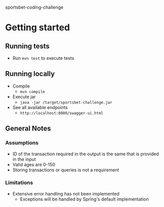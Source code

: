 sportsbet-coding-challenge

# Getting started

## Running tests

- Run `mvn test` to execute tests

## Running locally

- Compile
  - `mvn compile`
- Execute jar
  - `java -jar /target/sportsbet-challenge.jar`
- See all available endpoints
  - `http://localhost:8080/swagger-ui.html`

## General Notes

### Assumptions

- ID of the transaction required in the output is the same that is provided in the input
- Valid ages are 0-150
- Storing transactions or queries is not a requirement

### Limitations

- Extensive error handling has not been implemented
  - Exceptions will be handled by Spring's default implementation
